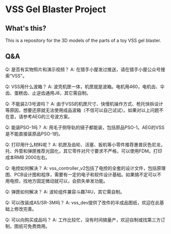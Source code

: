 # VSS Gel Blaster Project


## What's this?

This is a repository for the 3D models of the parts of a toy VSS gel blaster.


## Q&A

Q: 是否有实物照片和演示视频？
A: 在猎手小屋发过推送，请在猎手小屋公众号搜索“VSS”。

Q: VSS用什么波箱？
A: 波壳机匣一体，机匣就是波箱。电机用460，电机齿、伞齿、蛋糕齿、止逆齿通用J8，其它需自制。

Q: 不能装2/3号波吗？
A: 由于VSS的机匣尺寸、快慢机操作方式、枪托快拆设计等原因，想要还原就无法使用成品波箱（不信可以自己试试）。如果对以上问题不在意，请参考AEG的三号波方案。

Q: 能装PSO-1吗？
A: 用毛子侧导轨的镜子都能装，包括原品PSO-1。AEG的VSS是不能直接装原品PSO-1的。

Q: 打印用什么材料呢？
A: 机匣及齿轮、活塞、扳机等小零件推荐惠普灰色尼龙，托、外管和弹匣推荐光固化，其它零件对尺寸要求不严格，可以使用FDM。打印成本RMB 2000左右。

Q: 电控如何解决？
A: vss_controller_v2包括了电控的全套的设计文件，包括原理图、PCB设计图和程序，需要有一定的电子和软件设计基础。如果搞不定可以不用电控，找地方固定微动就可以，会损失单发功能。

Q: 弹匣如何解决？
A: 波轮组件兼容斗趣74U，其它需自制。

Q: 可以改装成AS/SR-3M吗？
A: vss_dev提供了改件的半成品图纸，欢迎在此基础上修改完善。

Q: 可以向购买成品吗？
A: 工作比较忙，没有时间搞量产，欢迎自制或找第三方订制，图纸可免费商用。
